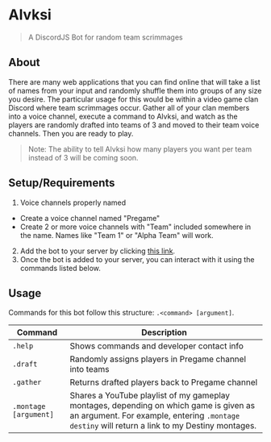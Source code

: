 # Alvksi
> A DiscordJS Bot for random team scrimmages

## About

There are many web applications that you can find online that will take a list of names from your input and randomly shuffle them into groups of any size you desire. The particular usage for this would be within a video game clan Discord where team scrimmages occur. Gather all of your clan members into a voice channel, execute a command to Alvksi, and watch as the players are randomly drafted into teams of 3 and moved to their team voice channels. Then you are ready to play.

> Note: The ability to tell Alvksi how many players you want per team instead of 3 will be coming soon.

## Setup/Requirements
1. Voice channels properly named
  - Create a voice channel named "Pregame"
  - Create 2 or more voice channels with "Team" included somewhere in the name. Names like "Team 1" or "Alpha Team" will work.
2. Add the bot to your server by clicking [this link](https://discordapp.com/oauth2/authorize?&client_id=578704612782112778&scope=bot&permissions=8).
3. Once the bot is added to your server, you can interact with it using the commands listed below.

## Usage

Commands for this bot follow this structure: `.<command> [argument]`.

| Command | Description
|---------|-------------|
| `.help` | Shows commands and developer contact info |
| `.draft` | Randomly assigns players in Pregame channel into teams |
| `.gather` | Returns drafted players back to Pregame channel |
| `.montage [argument]` | Shares a YouTube playlist of my gameplay montages, depending on which game is given as an argument. For example, entering `.montage destiny` will return a link to my Destiny montages. |
